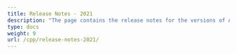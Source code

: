 ```yaml
---
title: Release Notes - 2021
description: "The page contains the release notes for the versions of Aspose.Tasks for C++ released in 2021."
type: docs
weight: 9
url: /cpp/release-notes-2021/
---
```



